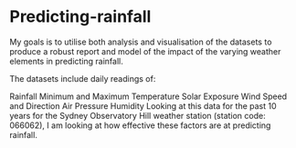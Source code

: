 # Predicting-rainfall
My goals is to utilise both analysis and visualisation of the datasets to produce a robust report and model of the impact of the varying weather elements in predicting rainfall.

The datasets include daily readings of:

Rainfall
Minimum and Maximum Temperature
Solar Exposure
Wind Speed and Direction
Air Pressure
Humidity
Looking at this data for the past 10 years for the Sydney Observatory Hill weather station (station code: 066062), I am looking at how effective these factors are at predicting rainfall.

